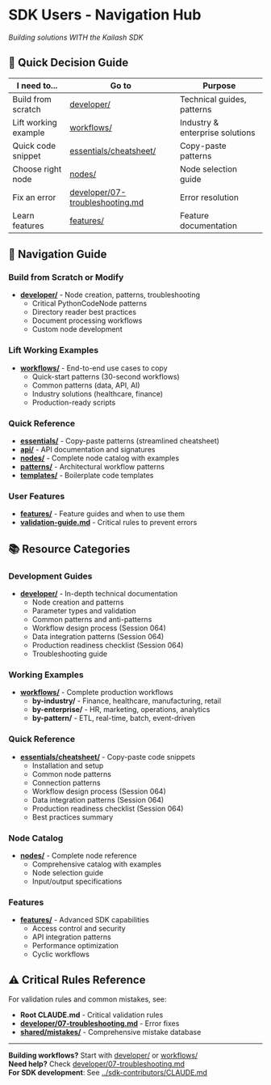 # SDK Users - Navigation Hub

*Building solutions WITH the Kailash SDK*

## 🎯 Quick Decision Guide
| I need to... | Go to | Purpose |
|--------------|-------|---------|  
| Build from scratch | [developer/](developer/) | Technical guides, patterns |
| Lift working example | [workflows/](workflows/) | Industry & enterprise solutions |
| Quick code snippet | [essentials/cheatsheet/](essentials/cheatsheet/) | Copy-paste patterns |
| Choose right node | [nodes/](nodes/comprehensive-node-catalog.md) | Node selection guide |
| Fix an error | [developer/07-troubleshooting.md](developer/07-troubleshooting.md) | Error resolution |
| Learn features | [features/](features/) | Feature documentation |

## 📁 Navigation Guide

### **Build from Scratch or Modify**
- **[developer/](developer/)** - Node creation, patterns, troubleshooting
  - Critical PythonCodeNode patterns
  - Directory reader best practices
  - Document processing workflows
  - Custom node development

### **Lift Working Examples**
- **[workflows/](workflows/)** - End-to-end use cases to copy
  - Quick-start patterns (30-second workflows)
  - Common patterns (data, API, AI)
  - Industry solutions (healthcare, finance)
  - Production-ready scripts

### **Quick Reference**
- **[essentials/](essentials/)** - Copy-paste patterns (streamlined cheatsheet)
- **[api/](api/)** - API documentation and signatures
- **[nodes/](nodes/)** - Complete node catalog with examples
- **[patterns/](patterns/)** - Architectural workflow patterns
- **[templates/](templates/)** - Boilerplate code templates

### **User Features**
- **[features/](features/)** - Feature guides and when to use them
- **[validation-guide.md](validation-guide.md)** - Critical rules to prevent errors

## 📚 Resource Categories

### **Development Guides**
- **[developer/](developer/)** - In-depth technical documentation
  - Node creation and patterns
  - Parameter types and validation  
  - Common patterns and anti-patterns
  - Workflow design process (Session 064)
  - Data integration patterns (Session 064)
  - Production readiness checklist (Session 064)
  - Troubleshooting guide

### **Working Examples**  
- **[workflows/](workflows/)** - Complete production workflows
  - **by-industry/** - Finance, healthcare, manufacturing, retail
  - **by-enterprise/** - HR, marketing, operations, analytics
  - **by-pattern/** - ETL, real-time, batch, event-driven

### **Quick Reference**
- **[essentials/cheatsheet/](essentials/cheatsheet/)** - Copy-paste code snippets
  - Installation and setup
  - Common node patterns
  - Connection patterns
  - Workflow design process (Session 064)
  - Data integration patterns (Session 064)
  - Production readiness checklist (Session 064)
  - Best practices summary

### **Node Catalog**
- **[nodes/](nodes/)** - Complete node reference
  - Comprehensive catalog with examples
  - Node selection guide
  - Input/output specifications

### **Features**
- **[features/](features/)** - Advanced SDK capabilities
  - Access control and security
  - API integration patterns
  - Performance optimization
  - Cyclic workflows

## ⚠️ Critical Rules Reference
For validation rules and common mistakes, see:
- **Root CLAUDE.md** - Critical validation rules
- **[developer/07-troubleshooting.md](developer/07-troubleshooting.md)** - Error fixes
- **[shared/mistakes/](../shared/mistakes/)** - Comprehensive mistake database

---

**Building workflows?** Start with [developer/](developer/) or [workflows/](workflows/)  
**Need help?** Check [developer/07-troubleshooting.md](developer/07-troubleshooting.md)  
**For SDK development**: See [../sdk-contributors/CLAUDE.md](../sdk-contributors/CLAUDE.md)